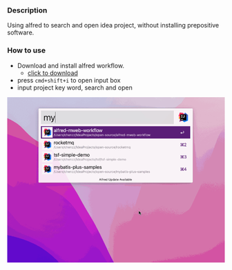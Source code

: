 

### Description
Using alfred to search and open idea project, without installing prepositive software.

### How to use

* Download and install alfred workflow.
    * [click to download](https://raw.githubusercontent.com/chenzz/alfred-idea-workflow/master/IDEA.alfredworkflow)
* press `cmd+shift+i` to open input box
* input project key word, search and open


![demo](assets/demo.gif)

